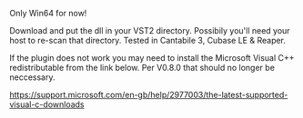 Only Win64 for now!

Download and put the dll in your VST2 directory.  Possibily you'll need your host  to re-scan that directory.
Tested in Cantabile 3, Cubase LE & Reaper.


If the plugin does not work you may need to install the Microsoft Visual C++ redistributable from the link below.  Per V0.8.0 that should no longer be neccessary.

https://support.microsoft.com/en-gb/help/2977003/the-latest-supported-visual-c-downloads
